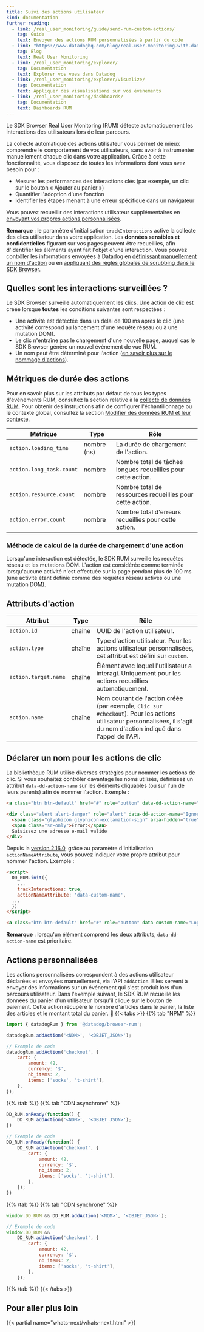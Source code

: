 ```yaml
---
title: Suivi des actions utilisateur
kind: documentation
further_reading:
  - link: /real_user_monitoring/guide/send-rum-custom-actions/
    tag: Guide
    text: Envoyer des actions RUM personnalisées à partir du code
  - link: "https://www.datadoghq.com/blog/real-user-monitoring-with-datadog/"
    tag: Blog
    text: Real User Monitoring
  - link: /real_user_monitoring/explorer/
    tag: Documentation
    text: Explorer vos vues dans Datadog
  - link: /real_user_monitoring/explorer/visualize/
    tag: Documentation
    text: Appliquer des visualisations sur vos événements
  - link: /real_user_monitoring/dashboards/
    tag: Documentation
    text: Dashboards RUM
---
```



Le SDK Browser Real User Monitoring (RUM) détecte automatiquement les interactions des utilisateurs lors de leur parcours.

La collecte automatique des actions utilisateur vous permet de mieux comprendre le comportement de vos utilisateurs, sans avoir à instrumenter manuellement chaque clic dans votre application. Grâce à cette fonctionnalité, vous disposez de toutes les informations dont vous avez besoin pour :
* Mesurer les performances des interactions clés (par exemple, un clic sur le bouton « Ajouter au panier »)
* Quantifier l'adoption d'une fonction
* Identifier les étapes menant à une erreur spécifique dans un navigateur

Vous pouvez recueillir des interactions utilisateur supplémentaires en [envoyant vos propres actions personnalisées](actions-personnalisees).

**Remarque** : le paramètre d'initialisation `trackInteractions` active la collecte des clics utilisateur dans votre application. Les **données sensibles et confidentielles** figurant sur vos pages peuvent être recueillies, afin d'identifier les éléments ayant fait l'objet d'une interaction. Vous pouvez contrôler les informations envoyées à Datadog en [définissant manuellement un nom d'action](#declarer-un-nom-pour-les-actions-de-clic) ou en [appliquant des règles globales de scrubbing dans le SDK Browser][1].

## Quelles sont les interactions surveillées ?

Le SDK Browser surveille automatiquement les clics. Une action de clic est créée lorsque **toutes** les conditions suivantes sont respectées :
* Une activité est détectée dans un délai de 100 ms après le clic (une activité correspond au lancement d'une requête réseau ou à une mutation DOM).
* Le clic n'entraîne pas le chargement d'une nouvelle page, auquel cas le SDK Browser génère un nouvel événement de vue RUM.
* Un nom peut être déterminé pour l'action ([en savoir plus sur le nommage d'actions](declarer-un-nom-pour-les-actions-de-clic)).

## Métriques de durée des actions

Pour en savoir plus sur les attributs par défaut de tous les types d'événements RUM, consultez la section relative à la [collecte de données RUM][2]. Pour obtenir des instructions afin de configurer l'échantillonnage ou le contexte global, consultez la section [Modifier des données RUM et leur contexte][1].

| Métrique    | Type   | Rôle              |
|--------------|--------|--------------------------|
| `action.loading_time` | nombre (ns) | La durée de chargement de l'action.  |
| `action.long_task.count`        | nombre      | Nombre total de tâches longues recueillies pour cette action. |
| `action.resource.count`         | nombre      | Nombre total de ressources recueillies pour cette action. |
| `action.error.count`      | nombre      | Nombre total d'erreurs recueillies pour cette action.|

### Méthode de calcul de la durée de chargement d'une action

Lorsqu'une interaction est détectée, le SDK RUM surveille les requêtes réseau et les mutations DOM. L'action est considérée comme terminée lorsqu'aucune activité n'est effectuée sur la page pendant plus de 100 ms (une activité étant définie comme des requêtes réseau actives ou une mutation DOM).

## Attributs d'action

| Attribut    | Type   | Rôle              |
|--------------|--------|--------------------------|
| `action.id` | chaîne | UUID de l'action utilisateur. |
| `action.type` | chaîne | Type d'action utilisateur. Pour les actions utilisateur personnalisées, cet attribut est défini sur `custom`. |
| `action.target.name` | chaîne | Élément avec lequel l'utilisateur a interagi. Uniquement pour les actions recueillies automatiquement. |
| `action.name` | chaîne | Nom courant de l'action créée (par exemple, `Clic sur #checkout`). Pour les actions utilisateur personnalisées, il s'agit du nom d'action indiqué dans l'appel de l'API. |

## Déclarer un nom pour les actions de clic

La bibliothèque RUM utilise diverses stratégies pour nommer les actions de clic. Si vous souhaitez contrôler davantage les noms utilisés, définissez un attribut `data-dd-action-name` sur les éléments cliquables (ou sur l'un de leurs parents) afin de nommer l'action. Exemple :

```html
<a class="btn btn-default" href="#" role="button" data-dd-action-name="Bouton de connexion">Essayer</a>

<div class="alert alert-danger" role="alert" data-dd-action-name="Ignorer l'alerte">
  <span class="glyphicon glyphicon-exclamation-sign" aria-hidden="true"></span>
  <span class="sr-only">Error:</span>
  Saisissez une adresse e-mail valide
</div>
```

Depuis la [version 2.16.0][3], grâce au paramètre d'initialisation `actionNameAttribute`, vous pouvez indiquer votre propre attribut pour nommer l'action. Exemple :

```html
<script>
  DD_RUM.init({
    ...
    trackInteractions: true,
    actionNameAttribute: 'data-custom-name',
  ...
  })
</script>

<a class="btn btn-default" href="#" role="button" data-custom-name="Login button">Essayez !</a>
```

**Remarque** : lorsqu'un élément comprend les deux attributs, `data-dd-action-name` est prioritaire.

## Actions personnalisées

Les actions personnalisées correspondent à des actions utilisateur déclarées et envoyées manuellement, via l'API `addAction`. Elles servent à envoyer des informations sur un événement qui s'est produit lors d'un parcours utilisateur. Dans l'exemple suivant, le SDK RUM recueille les données du panier d'un utilisateur lorsqu'il clique sur le bouton de paiement. Cette action récupère le nombre d'articles dans le panier, la liste des articles et le montant total du panier.

{{< tabs >}}
{{% tab "NPM" %}}

```javascript
import { datadogRum } from '@datadog/browser-rum';

datadogRum.addAction('<NOM>', '<OBJET_JSON>');

// Exemple de code
datadogRum.addAction('checkout', {
    cart: {
        amount: 42,
        currency: '$',
        nb_items: 2,
        items: ['socks', 't-shirt'],
    },
});
```

{{% /tab %}}
{{% tab "CDN asynchrone" %}}
```javascript
DD_RUM.onReady(function() {
    DD_RUM.addAction('<NOM>', '<OBJET_JSON>');
})

// Exemple de code
DD_RUM.onReady(function() {
    DD_RUM.addAction('checkout', {
        cart: {
            amount: 42,
            currency: '$',
            nb_items: 2,
            items: ['socks', 't-shirt'],
        },
    });
})
```
{{% /tab %}}
{{% tab "CDN synchrone" %}}

```javascript
window.DD_RUM && DD_RUM.addAction('<NOM>', '<OBJET_JSON>');

// Exemple de code
window.DD_RUM &&
    DD_RUM.addAction('checkout', {
        cart: {
            amount: 42,
            currency: '$',
            nb_items: 2,
            items: ['socks', 't-shirt'],
        },
    });
```

{{% /tab %}}
{{< /tabs >}}

## Pour aller plus loin

{{< partial name="whats-next/whats-next.html" >}}

[1]: /real_user_monitoring/browser/modifying_data_and_context/
[2]: /real_user_monitoring/browser/data_collected/#default-attributes
[3]: https://github.com/DataDog/browser-sdk/blob/main/CHANGELOG.md#v2160
